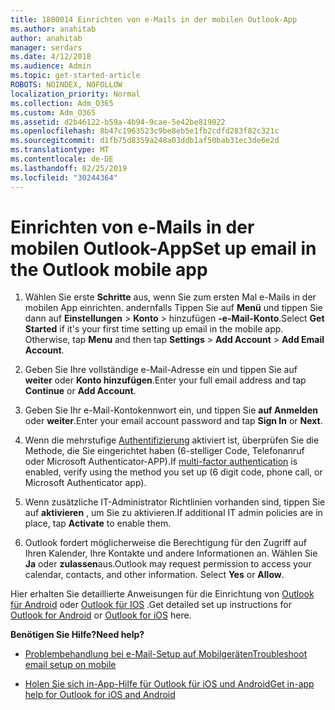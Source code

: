 ```yaml
---
title: 1800014 Einrichten von e-Mails in der mobilen Outlook-App
ms.author: anahitab
author: anahitab
manager: serdars
ms.date: 4/12/2018
ms.audience: Admin
ms.topic: get-started-article
ROBOTS: NOINDEX, NOFOLLOW
localization_priority: Normal
ms.collection: Adm_O365
ms.custom: Adm_O365
ms.assetid: d2b46122-b59a-4b94-9cae-5e42be819022
ms.openlocfilehash: 8b47c1963523c9be8eb5e1fb2cdfd283f82c321c
ms.sourcegitcommit: d1fb75d8359a248a03ddb1af50bab31ec3de6e2d
ms.translationtype: MT
ms.contentlocale: de-DE
ms.lasthandoff: 02/25/2019
ms.locfileid: "30244364"
---
```

# <a name="set-up-email-in-the-outlook-mobile-app"></a><span data-ttu-id="93c3f-102">Einrichten von e-Mails in der mobilen Outlook-App</span><span class="sxs-lookup"><span data-stu-id="93c3f-102">Set up email in the Outlook mobile app</span></span>

1. <span data-ttu-id="93c3f-p101">Wählen Sie erste **Schritte** aus, wenn Sie zum ersten Mal e-Mails in der mobilen App einrichten. andernfalls Tippen Sie auf **Menü** und tippen Sie dann auf **Einstellungen** \> **Konto** \> hinzufügen **-e-Mail-Konto**.</span><span class="sxs-lookup"><span data-stu-id="93c3f-p101">Select **Get Started** if it's your first time setting up email in the mobile app. Otherwise, tap **Menu** and then tap **Settings** \> **Add Account** \> **Add Email Account**.</span></span> 
    
2. <span data-ttu-id="93c3f-105">Geben Sie Ihre vollständige e-Mail-Adresse ein und tippen Sie auf **weiter** oder **Konto hinzufügen**.</span><span class="sxs-lookup"><span data-stu-id="93c3f-105">Enter your full email address and tap **Continue** or **Add Account**.</span></span>
    
3. <span data-ttu-id="93c3f-106">Geben Sie Ihr e-Mail-Kontokennwort ein, und tippen Sie **auf Anmelden** oder **weiter**.</span><span class="sxs-lookup"><span data-stu-id="93c3f-106">Enter your email account password and tap **Sign In** or **Next**.</span></span> 
    
4. <span data-ttu-id="93c3f-107">Wenn die mehrstufige [Authentifizierung](https://support.office.com/article/8f0454b2-f51a-4d9c-bcde-2c48e41621c6.aspx) aktiviert ist, überprüfen Sie die Methode, die Sie eingerichtet haben (6-stelliger Code, Telefonanruf oder Microsoft Authenticator-APP).</span><span class="sxs-lookup"><span data-stu-id="93c3f-107">If [multi-factor authentication](https://support.office.com/article/8f0454b2-f51a-4d9c-bcde-2c48e41621c6.aspx) is enabled, verify using the method you set up (6 digit code, phone call, or Microsoft Authenticator app).</span></span> 
    
5. <span data-ttu-id="93c3f-108">Wenn zusätzliche IT-Administrator Richtlinien vorhanden sind, tippen Sie auf **aktivieren** , um Sie zu aktivieren.</span><span class="sxs-lookup"><span data-stu-id="93c3f-108">If additional IT admin policies are in place, tap **Activate** to enable them.</span></span> 
    
6. <span data-ttu-id="93c3f-p102">Outlook fordert möglicherweise die Berechtigung für den Zugriff auf Ihren Kalender, Ihre Kontakte und andere Informationen an. Wählen Sie **Ja** oder **zulassen**aus.</span><span class="sxs-lookup"><span data-stu-id="93c3f-p102">Outlook may request permission to access your calendar, contacts, and other information. Select **Yes** or **Allow**.</span></span> 
    
<span data-ttu-id="93c3f-111">Hier erhalten Sie detaillierte Anweisungen für die Einrichtung von [Outlook für Android](https://support.office.com/article/886db551-8dfa-4fd5-b835-f8e532091872.aspx) oder [Outlook für IOS](https://support.office.com/article/b2de2161-cc1d-49ef-9ef9-81acd1c8e234.aspx) .</span><span class="sxs-lookup"><span data-stu-id="93c3f-111">Get detailed set up instructions for [Outlook for Android](https://support.office.com/article/886db551-8dfa-4fd5-b835-f8e532091872.aspx) or [Outlook for iOS](https://support.office.com/article/b2de2161-cc1d-49ef-9ef9-81acd1c8e234.aspx) here.</span></span> 
  
 <span data-ttu-id="93c3f-112">**Benötigen Sie Hilfe?**</span><span class="sxs-lookup"><span data-stu-id="93c3f-112">**Need help?**</span></span>
  
- [<span data-ttu-id="93c3f-113">Problembehandlung bei e-Mail-Setup auf Mobilgeräten</span><span class="sxs-lookup"><span data-stu-id="93c3f-113">Troubleshoot email setup on mobile</span></span>](https://support.office.com/article/a264ef01-9c88-48fb-9285-7017e4f31f02.aspx)
    
- [<span data-ttu-id="93c3f-114">Holen Sie sich in-App-Hilfe für Outlook für iOS und Android</span><span class="sxs-lookup"><span data-stu-id="93c3f-114">Get in-app help for Outlook for iOS and Android</span></span>](https://support.office.com/article/218a22d1-9fa5-4889-b689-de1c63493243.aspx#ID0EAABAAA=Contact_Support)
    

